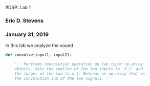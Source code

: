 #DSP: Lab 1
### Eric D. Stevens
### January 31, 2019

In this lab we analyze the sound

```python
def convolve(input1, input2):

    ''' Perfroms convolution operation on two input np.array
    objects. Sets the smaller of the two inputs to 'h_t' and
    the longer of the two to x_t. Returns an np.array that is
    the convolution sum of the two signals. '''
```
